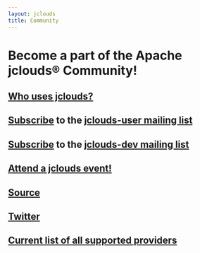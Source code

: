 ```yaml
---
layout: jclouds
title: Community
---
```


# Become a part of the Apache jclouds&reg; Community!

## [Who uses jclouds?](/documentation/reference/apps-that-use-jclouds/)

## [Subscribe](mailto:jclouds-user-subscribe@apache.org) to the [jclouds-user mailing list](http://www.mail-archive.com/user@jclouds.apache.org/)

## [Subscribe](mailto:jclouds-dev-subscribe@apache.org) to the [jclouds-dev mailing list](http://www.mail-archive.com/dev@jclouds.apache.org/)

## [Attend a jclouds event!](http://www.meetup.com/jclouds/events/calendar/)

## [Source](https://github.com/jclouds/jclouds)

## [Twitter](http://twitter.com/jclouds)

## [Current list of all supported providers](/documentation/reference/supported-providers/)

